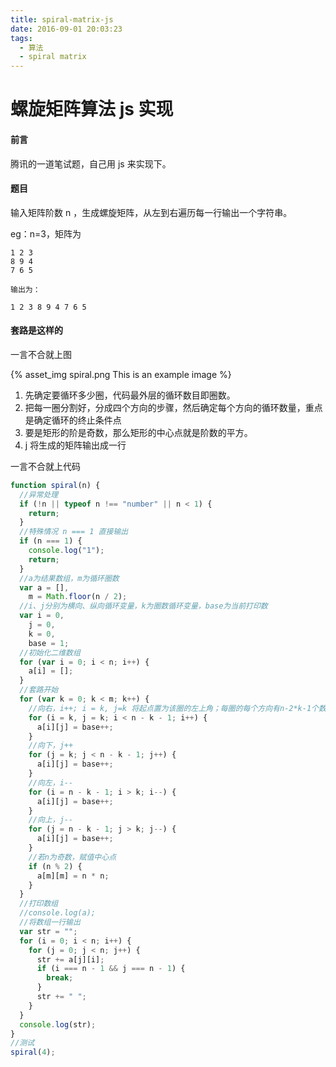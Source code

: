 ```yaml
---
title: spiral-matrix-js
date: 2016-09-01 20:03:23
tags:
  - 算法
  - spiral matrix
---
```


# 螺旋矩阵算法 js 实现

#### 前言

腾讯的一道笔试题，自己用 js 来实现下。

<!-- more -->

#### 题目

输入矩阵阶数 n ，生成螺旋矩阵，从左到右遍历每一行输出一个字符串。

eg：n=3，矩阵为

```
1 2 3
8 9 4
7 6 5

输出为：

1 2 3 8 9 4 7 6 5
```

#### 套路是这样的

一言不合就上图

{% asset_img spiral.png This is an example image %}

1. 先确定要循环多少圈，代码最外层的循环数目即圈数。
2. 把每一圈分割好，分成四个方向的步骤，然后确定每个方向的循环数量，重点是确定循环的终止条件点
3. 要是矩形的阶是奇数，那么矩形的中心点就是阶数的平方。
4. j 将生成的矩阵输出成一行

一言不合就上代码

```js
function spiral(n) {
  //异常处理
  if (!n || typeof n !== "number" || n < 1) {
    return;
  }
  //特殊情况 n === 1 直接输出
  if (n === 1) {
    console.log("1");
    return;
  }
  //a为结果数组，m为循环圈数
  var a = [],
    m = Math.floor(n / 2);
  //i、j分别为横向、纵向循环变量，k为圈数循环变量，base为当前打印数
  var i = 0,
    j = 0,
    k = 0,
    base = 1;
  //初始化二维数组
  for (var i = 0; i < n; i++) {
    a[i] = [];
  }
  //套路开始
  for (var k = 0; k < m; k++) {
    //向右，i++; i = k, j=k 将起点置为该圈的左上角；每圈的每个方向有n-2*k-1个数
    for (i = k, j = k; i < n - k - 1; i++) {
      a[i][j] = base++;
    }
    //向下，j++
    for (j = k; j < n - k - 1; j++) {
      a[i][j] = base++;
    }
    //向左，i--
    for (i = n - k - 1; i > k; i--) {
      a[i][j] = base++;
    }
    //向上，j--
    for (j = n - k - 1; j > k; j--) {
      a[i][j] = base++;
    }
    //若n为奇数，赋值中心点
    if (n % 2) {
      a[m][m] = n * n;
    }
  }
  //打印数组
  //console.log(a);
  //将数组一行输出
  var str = "";
  for (i = 0; i < n; i++) {
    for (j = 0; j < n; j++) {
      str += a[j][i];
      if (i === n - 1 && j === n - 1) {
        break;
      }
      str += " ";
    }
  }
  console.log(str);
}
//测试
spiral(4);
```


